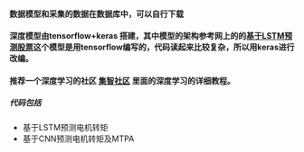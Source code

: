  #### 数据模型和采集的数据在数据库中，可以自行下载
 #### 深度模型由tensorflow+keras 搭建，其中模型的架构参考网上的的[基于LSTM预测股票](https://blog.csdn.net/songyunli1111/article/details/78513811/)这个模型是用tensorflow编写的，代码读起来比较复杂，所以用keras进行改编。
 #### 推荐一个深度学习的社区 [集智社区](https://jizhi.im/community/discuss/2017-03-13-10-9-2-pm) 里面的深度学习的详细教程。

##### 代码包括
+ 基于LSTM预测电机转矩  
+ 基于CNN预测电机转矩及MTPA 
